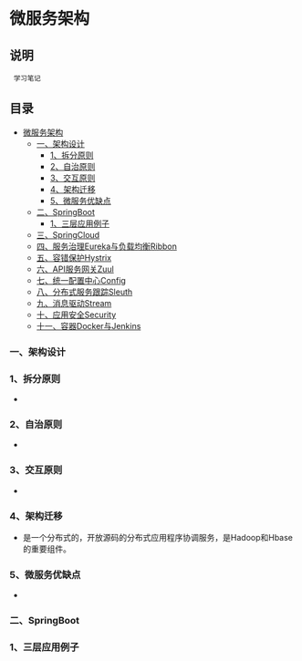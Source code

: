微服务架构
=========
## 说明
     学习笔记
## 目录
* [微服务架构](#微服务架构)
	* [一、架构设计](#一架构设计)
		* [1、拆分原则](#1拆分原则)
		* [2、自治原则](#2自治原则)
		* [3、交互原则](#3交互原则)
		* [4、架构迁移](#4架构迁移)
		* [5、微服务优缺点](#5微服务优缺点)
	* [二、SpringBoot](#二SpringBoot)
		* [1、三层应用例子](#1三层应用例子)		
	* [三、SpringCloud](#三SpringCloud)
	* [四、服务治理Eureka与负载均衡Ribbon](#四服务治理Eureka与负载均衡Ribbon)
	* [五、容错保护Hystrix](#五容错保护Hystrix)
	* [六、API服务网关Zuul](#六API服务网关Zuul)
	* [七、统一配置中心Config](#七统一配置中心Config)
	* [八、分布式服务跟踪Sleuth](#八分布式服务跟踪Sleuth)
	* [九、消息驱动Stream](#九消息驱动Stream)
	* [十、应用安全Security](#十应用安全Security)
	* [十一、容器Docker与Jenkins](#十一容器Docker与Jenkins)
	
### 一、架构设计
### 1、拆分原则
- 
### 2、自治原则
- 
### 3、交互原则
- 
### 4、架构迁移
- 是一个分布式的，开放源码的分布式应用程序协调服务，是Hadoop和Hbase的重要组件。
### 5、微服务优缺点
- 
### 二、SpringBoot
### 1、三层应用例子
